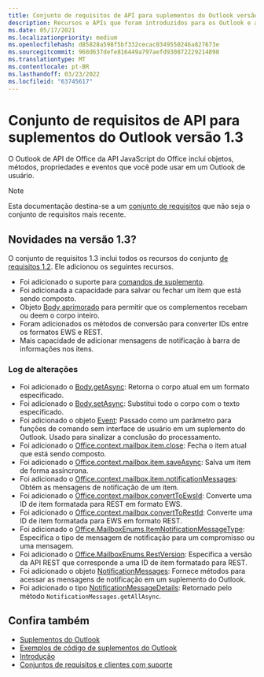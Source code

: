 ```yaml
---
title: Conjunto de requisitos de API para suplementos do Outlook versão 1.3
description: Recursos e APIs que foram introduzidos para os Outlook e as APIs JavaScript Office como parte da API de Caixa de Correio 1.3.
ms.date: 05/17/2021
ms.localizationpriority: medium
ms.openlocfilehash: d85828a598f5bf332cecac0349550246a827673e
ms.sourcegitcommit: 968d637defe816449a797aefd930872229214898
ms.translationtype: MT
ms.contentlocale: pt-BR
ms.lasthandoff: 03/23/2022
ms.locfileid: "63745617"
---
```

# <a name="outlook-add-in-api-requirement-set-13"></a>Conjunto de requisitos de API para suplementos do Outlook versão 1.3

O Outlook de API de Office da API JavaScript do Office inclui objetos, métodos, propriedades e eventos que você pode usar em um Outlook de usuário.

> [!NOTE]
> Esta documentação destina-se a um [conjunto de requisitos](../../requirement-sets/outlook-api-requirement-sets.md) que não seja o conjunto de requisitos mais recente.

## <a name="whats-new-in-13"></a>Novidades na versão 1.3?

O conjunto de requisitos 1.3 inclui todos os recursos do conjunto [de requisitos 1.2](../requirement-set-1.2/outlook-requirement-set-1.2.md). Ele adicionou os seguintes recursos.

- Foi adicionado o suporte para [comandos de suplemento](../../../outlook/add-in-commands-for-outlook.md).
- Foi adicionada a capacidade para salvar ou fechar um item que está sendo composto.
- Objeto [Body aprimorado](/javascript/api/outlook/office.body?view=outlook-js-1.3&preserve-view=true) para permitir que os complementos recebam ou deem o corpo inteiro.
- Foram adicionados os métodos de conversão para converter IDs entre os formatos EWS e REST.
- Mais capacidade de adicionar mensagens de notificação à barra de informações nos itens.

### <a name="change-log"></a>Log de alterações

- Foi adicionado o [Body.getAsync](/javascript/api/outlook/office.body?view=outlook-js-1.3&preserve-view=true#outlook-office-body-getasync-member(1)): Retorna o corpo atual em um formato especificado.
- Foi adicionado o [Body.setAsync](/javascript/api/outlook/office.body?view=outlook-js-1.3&preserve-view=true#outlook-office-body-setasync-member(1)): Substitui todo o corpo com o texto especificado.
- Foi adicionado o objeto [Event](/javascript/api/office/office.addincommands.event?view=outlook-js-1.3&preserve-view=true): Passado como um parâmetro para funções de comando sem interface de usuário em um suplemento do Outlook. Usado para sinalizar a conclusão do processamento.
- Foi adicionado o [Office.context.mailbox.item.close](office.context.mailbox.item.md#methods): Fecha o item atual que está sendo composto.
- Foi adicionado o [Office.context.mailbox.item.saveAsync](office.context.mailbox.item.md#methods): Salva um item de forma assíncrona.
- Foi adicionado o [Office.context.mailbox.item.notificationMessages](office.context.mailbox.item.md#properties): Obtém as mensagens de notificação de um item.
- Foi adicionado o [Office.context.mailbox.convertToEwsId](office.context.mailbox.md#methods): Converte uma ID de item formatada para REST em formato EWS.
- Foi adicionado o [Office.context.mailbox.convertToRestId](office.context.mailbox.md#methods): Converte uma ID de item formatada para EWS em formato REST.
- Foi adicionado o [Office.MailboxEnums.ItemNotificationMessageType](/javascript/api/outlook/office.mailboxenums.itemnotificationmessagetype?view=outlook-js-1.3&preserve-view=true): Especifica o tipo de mensagem de notificação para um compromisso ou uma mensagem.
- Foi adicionado o [Office.MailboxEnums.RestVersion](/javascript/api/outlook/office.mailboxenums.restversion?view=outlook-js-1.3&preserve-view=true): Especifica a versão da API REST que corresponde a uma ID de item formatado para REST.
- Foi adicionado o objeto [NotificationMessages](/javascript/api/outlook/office.notificationmessages?view=outlook-js-1.3&preserve-view=true): Fornece métodos para acessar as mensagens de notificação em um suplemento do Outlook.
- Foi adicionado o tipo [NotificationMessageDetails](/javascript/api/outlook/office.notificationmessagedetails?view=outlook-js-1.3&preserve-view=true): Retornado pelo método `NotificationMessages.getAllAsync`.

## <a name="see-also"></a>Confira também

- [Suplementos do Outlook](../../../outlook/outlook-add-ins-overview.md)
- [Exemplos de código de suplementos do Outlook](https://developer.microsoft.com/outlook/gallery/?filterBy=Outlook,Samples,Add-ins)
- [Introdução](../../../quickstarts/outlook-quickstart.md)
- [Conjuntos de requisitos e clientes com suporte](../../requirement-sets/outlook-api-requirement-sets.md)
